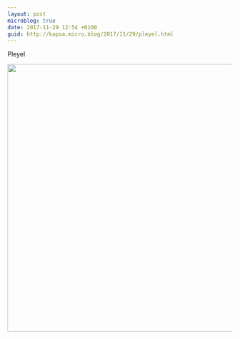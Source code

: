 ```yaml
---
layout: post
microblog: true
date: 2017-11-29 12:54 +0100
guid: http://kapsa.micro.blog/2017/11/29/pleyel.html
---
```

Pleyel

<img src="http://jeankapsa.com/uploads/2017/154177f981.jpg" width="600" height="600" />
